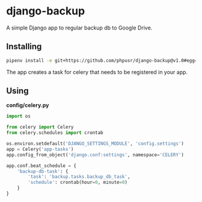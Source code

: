 django-backup
=============

A simple Django app to regular backup db to Google Drive.

## Installing

```bash
pipenv install -e git+https://github.com/phpusr/django-backup@v1.0#egg=django-backup
```

The app creates a task for celery that needs to be registered in your app.

## Using

**config/celery.py**

```python
import os

from celery import Celery
from celery.schedules import crontab

os.environ.setdefault('DJANGO_SETTINGS_MODULE', 'config.settings')
app = Celery('app-tasks')
app.config_from_object('django.conf:settings', namespace='CELERY')

app.conf.beat_schedule = {
    'backup-db-task': {
        'task': 'backup.tasks.backup_db_task',
        'schedule': crontab(hour=0, minute=0)
    }
}
```
